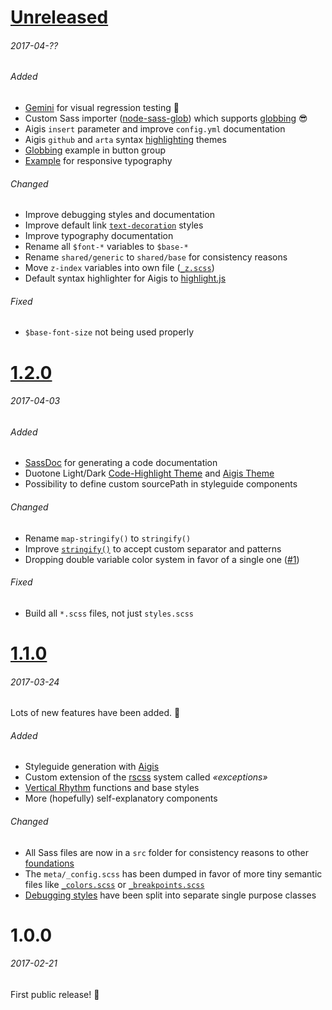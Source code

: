# [Unreleased]
###### 2017-04-??

###### Added
- [Gemini] for visual regression testing 👏
- Custom Sass importer ([node-sass-glob]) which supports [globbing] 😎
- Aigis `insert` parameter and improve `config.yml` documentation
- Aigis `github` and `arta` syntax [highlighting](./aigis/assets/css/highlight) themes
- [Globbing](./src/components/_buttons.scss#L18) example in button group
- [Example](./src/shared/_typography.scss#L43) for responsive typography

###### Changed
- Improve debugging styles and documentation
- Improve default link [`text-decoration`](./src/shared/_base.scss#L17) styles
- Improve typography documentation
- Rename all `$font-*` variables to `$base-*`
- Rename `shared/generic` to `shared/base` for consistency reasons
- Move `z-index` variables into own file ([`_z.scss`](./src/meta/_z.scss))
- Default syntax highlighter for Aigis to [highlight.js]

###### Fixed
- `$base-font-size` not being used properly

# [1.2.0]
###### 2017-04-03

###### Added
- [SassDoc] for generating a code documentation
- Duotone Light/Dark [Code-Highlight Theme](./aigis/assets/css/highlight) and [Aigis Theme](./aigis/assets/css/themes)
- Possibility to define custom sourcePath in styleguide components

###### Changed
- Rename `map-stringify()` to `stringify()`
- Improve [`stringify()`](./src/meta/_functions.scss) to accept custom separator and patterns
- Dropping double variable color system in favor of a single one ([#1])

###### Fixed
- Build all `*.scss` files, not just `styles.scss`

# [1.1.0]
###### 2017-03-24

Lots of new features have been added. 👏

###### Added
- Styleguide generation with [Aigis]
- Custom extension of the [rscss] system called *«exceptions»*
- [Vertical Rhythm] functions and base styles
- More (hopefully) self-explanatory components

###### Changed
- All Sass files are now in a `src` folder for consistency reasons to other [foundations]
- The `meta/_config.scss` has been dumped in favor of more tiny semantic files like [`_colors.scss`](./src/meta/_colors.scss) or [`_breakpoints.scss`](./src/meta/_breakpoints.scss)
- [Debugging styles](./src/shared/_debug.scss) have been split into separate single purpose classes

# 1.0.0
###### 2017-02-21

First public release! 🎉

[Unreleased]: https://github.com/gridonic/sass/compare/1.2.0...HEAD
[1.2.0]: https://github.com/gridonic/sass/compare/1.1.0...1.2.0
[1.1.0]: https://github.com/gridonic/sass/compare/1.0.0...1.1.0

[#1]: https://github.com/gridonic/sass/issues/1

[Aigis]: https://pxgrid.github.io/aigis/
[rscss]: http://rscss.io/
[Vertical Rhythm]: https://zellwk.com/blog/why-vertical-rhythms/
[foundations]: https://github.com/search?q=topic%3Afoundation+org%3Agridonic&type=Repositories
[SassDoc]: http://sassdoc.com/
[globbing]: https://github.com/isaacs/node-glob
[node-sass-glob]: https://github.com/Jam3/node-sass-glob
[highlight.js]: https://highlightjs.org/
[Gemini]: https://github.com/gemini-testing/gemini
